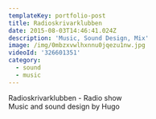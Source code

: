```yaml
---
templateKey: portfolio-post
title: Radioskrivarklubben
date: 2015-08-03T14:46:41.024Z
description: 'Music, Sound Design, Mix'
image: /img/0mbzxvwlhxnnu0jqezu1nw.jpg
videoId: '326601351'
category:
  - sound
  - music
---
```

Radioskrivarklubben - Radio show\
Music and sound design by Hugo
